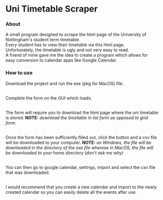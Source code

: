 # Uni Timetable Scraper
### About
A small program designed to scrape the html page of the University of Nottingham's student term timetable.<br>
Every student has to view their timetable via this html page.<br>
Unfortunately, the timetable is ugly and not very easy to read.<br>
A friend of mine gave me the idea to create a program which allows for easy conversion to calendar apps like Google Calendar.<br> 
### How to use
Download the project and run the exe (pkg for MacOS) file.<br><br>

Complete the form on the GUI which loads.<br><br>

The form will require you to download the html page where the uni timetable is stored. **NOTE:** *download the timetable in list form as opposed to grid form.*<br><br>

Once the form has been sufficiently filled out, click the button and a csv file will be downloaded to your computer. **NOTE:** *on Windows, the file will be downloaded in the directory of the exe file whereas in MacOS, the file will be downloaded to your home directory (don't ask me why)*<br><br>

You can then go to google calendar, settings, import and select the csv file that was downloaded.<br><br>

I would recommend that you create a new calendar and import to the newly created calendar so you can easily delete all the events after use.
